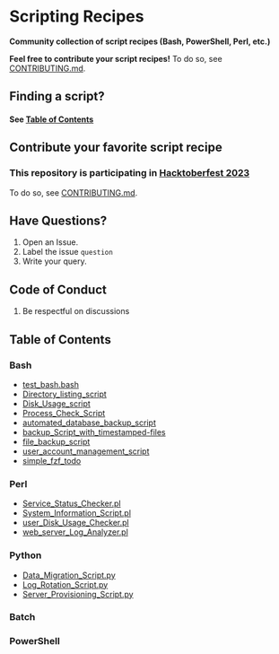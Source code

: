 # Scripting Recipes
**Community collection of script recipes (Bash, PowerShell, Perl, etc.)**

**Feel free to contribute your script recipes!** To do so, see [CONTRIBUTING.md](https://github.com/raymelon/scripting-recipes/blob/main/CONTRIBUTING.md).

## Finding a script?

#### See [Table of Contents](https://github.com/raymelon/scripting-recipes/tree/main#table-of-contents)

## Contribute your favorite script recipe

### This repository is participating in [Hacktoberfest 2023](https://hacktoberfest.com/participation/#contributors)

To do so, see [CONTRIBUTING.md](https://github.com/raymelon/scripting-recipes/blob/main/CONTRIBUTING.md).

## Have Questions?

1. Open an Issue.
2. Label the issue `question`
3. Write your query.

## Code of Conduct

1. Be respectful on discussions

## Table of Contents

### Bash

- [test_bash.bash](https://github.com/raymelon/scripting-recipes/blob/main/raymelon/test_bash.bash)
- [Directory_listing_script](https://github.com/PreciousEddy/scripting-recipes/blob/main/PreciousEddy/Directory_listing_script.bash)
- [Disk_Usage_script](https://github.com/PreciousEddy/scripting-recipes/blob/main/PreciousEddy/Disk_Usage_script.bash)
- [Process_Check_Script](https://github.com/PreciousEddy/scripting-recipes/blob/main/PreciousEddy/Process_Check_Script.bash)
- [automated_database_backup_script](https://github.com/PreciousEddy/scripting-recipes/blob/main/PreciousEddy/automated_database_backup_script.bash)
- [backup_Script_with_timestamped-files](https://github.com/PreciousEddy/scripting-recipes/blob/main/PreciousEddy/backup_Script_with_timestamped-files.bash)
- [file_backup_script](https://github.com/PreciousEddy/scripting-recipes/blob/main/PreciousEddy/file_backup_script.bash)
- [user_account_management_script](https://github.com/PreciousEddy/scripting-recipes/blob/main/PreciousEddy/user_account_management_script.bash)
- [simple_fzf_todo](https://github.com/tusuii/scripting-recipes/blob/main/tusuii/simple_fzf_todo.bash)

### Perl
- [Service_Status_Checker.pl](https://github.com/PreciousEddy/scripting-recipes/blob/main/PreciousEddy/Perl/Service_Status_Checker.pl)
- [System_Information_Script.pl](https://github.com/PreciousEddy/scripting-recipes/blob/main/PreciousEddy/Perl/System_Information_Script.pl)
- [user_Disk_Usage_Checker.pl](https://github.com/PreciousEddy/scripting-recipes/blob/main/PreciousEddy/Perl/user_Disk_Usage_Checker.pl)
- [web_server_Log_Analyzer.pl](https://github.com/PreciousEddy/scripting-recipes/blob/main/PreciousEddy/Perl/web_server_Log_Analyzer.pl)
### Python
- [Data_Migration_Script.py](https://github.com/PreciousEddy/scripting-recipes/blob/main/PreciousEddy/Python/Data_Migration_Script.py)
- [Log_Rotation_Script.py](https://github.com/PreciousEddy/scripting-recipes/blob/main/PreciousEddy/Python/Log_Rotation_Script.py)
- [Server_Provisioning_Script.py](https://github.com/PreciousEddy/scripting-recipes/blob/main/PreciousEddy/Python/Server_Provisioning_Script.py)
### Batch

### PowerShell

